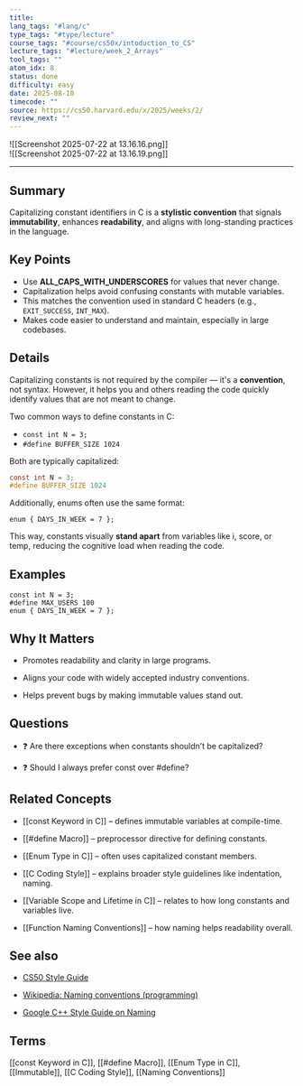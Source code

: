 ```yaml
---
title: 
lang_tags: "#lang/c"
type_tags: "#type/lecture"
course_tags: "#course/cs50x/intoduction_to_CS"
lecture_tags: "#lecture/week_2_Arrays"
tool_tags: ""
atom_idx: 8
status: done
difficulty: easy
date: 2025-08-10
timecode: ""
source: https://cs50.harvard.edu/x/2025/weeks/2/
review_next: ""
---
```


![[Screenshot 2025-07-22 at 13.16.16.png]]  
![[Screenshot 2025-07-22 at 13.16.19.png]]

---

## Summary
Capitalizing constant identifiers in C is a **stylistic convention** that signals **immutability**, enhances **readability**, and aligns with long-standing practices in the language.

## Key Points
- Use **ALL_CAPS_WITH_UNDERSCORES** for values that never change.
- Capitalization helps avoid confusing constants with mutable variables.
- This matches the convention used in standard C headers (e.g., `EXIT_SUCCESS`, `INT_MAX`).
- Makes code easier to understand and maintain, especially in large codebases.

## Details
Capitalizing constants is not required by the compiler — it's a **convention**, not syntax. However, it helps you and others reading the code quickly identify values that are not meant to change.

Two common ways to define constants in C:
- `const int N = 3;`
- `#define BUFFER_SIZE 1024`

Both are typically capitalized:
```c
const int N = 3;
#define BUFFER_SIZE 1024
````

Additionally, enums often use the same format:

```
enum { DAYS_IN_WEEK = 7 };
```

This way, constants visually **stand apart** from variables like i, score, or temp, reducing the cognitive load when reading the code.

  

## **Examples**

```
const int N = 3;
#define MAX_USERS 100
enum { DAYS_IN_WEEK = 7 };
```

## **Why It Matters**

- Promotes readability and clarity in large programs.
    
- Aligns your code with widely accepted industry conventions.
    
- Helps prevent bugs by making immutable values stand out.
    

  

## **Questions**

- ❓ Are there exceptions when constants shouldn’t be capitalized?
    
- ❓ Should I always prefer const over #define?
    

  

## **Related Concepts**

- [[const Keyword in C]] – defines immutable variables at compile-time.
    
- [[#define Macro]] – preprocessor directive for defining constants.
    
- [[Enum Type in C]] – often uses capitalized constant members.
    
- [[C Coding Style]] – explains broader style guidelines like indentation, naming.
    
- [[Variable Scope and Lifetime in C]] – relates to how long constants and variables live.
    
- [[Function Naming Conventions]] – how naming helps readability overall.
    

  

## **See also**

- [CS50 Style Guide](https://cs50.readthedocs.io/style/c/)
    
- [Wikipedia: Naming conventions (programming)](https://en.wikipedia.org/wiki/Naming_convention_\(programming\))
    
- [Google C++ Style Guide on Naming](https://google.github.io/styleguide/cppguide.html#Constant_Names)
    

  

## **Terms**

  

[[const Keyword in C]], [[#define Macro]], [[Enum Type in C]], [[Immutable]], [[C Coding Style]], [[Naming Conventions]]
